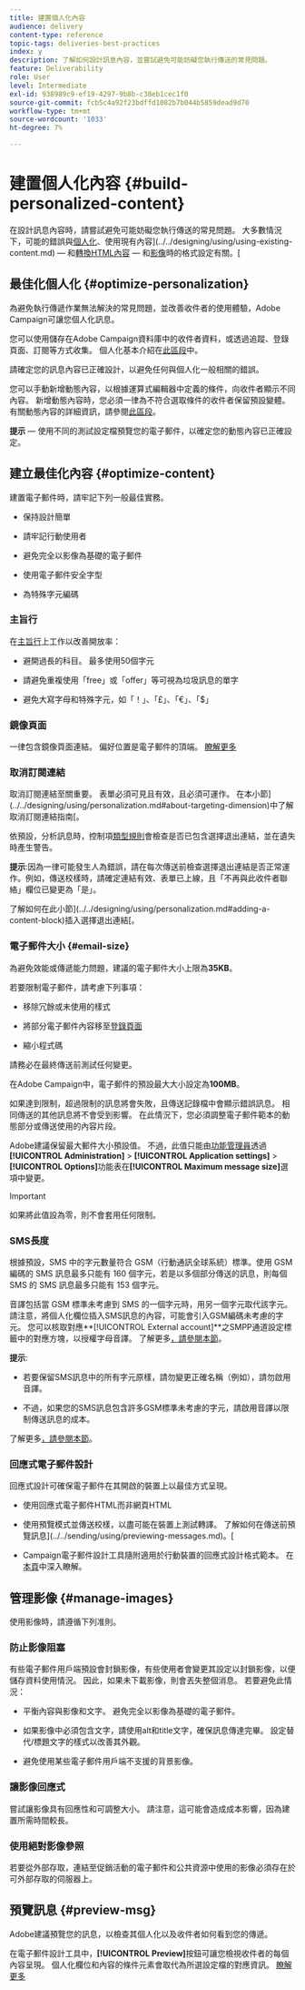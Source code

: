 ```yaml
---
title: 建置個人化內容
audience: delivery
content-type: reference
topic-tags: deliveries-best-practices
index: y
description: 了解如何設計訊息內容，並嘗試避免可能妨礙您執行傳送的常見問題。 
feature: Deliverability
role: User
level: Intermediate
exl-id: 938989c9-ef19-4297-9b8b-c38eb1cec1f0
source-git-commit: fcb5c4a92f23bdffd1082b7b044b5859dead9d70
workflow-type: tm+mt
source-wordcount: '1033'
ht-degree: 7%

---
```


# 建置個人化內容 {#build-personalized-content}

在設計訊息內容時，請嘗試避免可能妨礙您執行傳送的常見問題。 大多數情況下，可能的錯誤與[個人化](../../designing/using/personalization.md)、使用現有內容](../../designing/using/using-existing-content.md) — 和[轉換HTML內容](../../designing/using/using-existing-content.md#converting-an-html-content) — 和[影像](../../designing/using/images.md)時的格式設定有關。[

## 最佳化個人化 {#optimize-personalization}

為避免執行傳遞作業無法解決的常見問題，並改善收件者的使用體驗，Adobe Campaign可讓您個人化訊息。

您可以使用儲存在Adobe Campaign資料庫中的收件者資料，或透過追蹤、登錄頁面、訂閱等方式收集。
個人化基本介紹在[此區段](../../designing/using/personalization.md)中。

請確定您的訊息內容已正確設計，以避免任何與個人化一般相關的錯誤。

您可以手動新增動態內容，以根據運算式編輯器中定義的條件，向收件者顯示不同內容。 新增動態內容時，您必須一律為不符合選取條件的收件者保留預設變體。
有關動態內容的詳細資訊，請參閱[此區段](../../designing/using/personalization.md#defining-dynamic-content-in-an-email)。

**提示**  — 使用不同的測試設定檔預覽您的電子郵件，以確定您的動態內容已正確設定。

## 建立最佳化內容 {#optimize-content}

建置電子郵件時，請牢記下列一般最佳實務。

* 保持設計簡單

* 請牢記行動使用者

* 避免完全以影像為基礎的電子郵件

* 使用電子郵件安全字型

* 為特殊字元編碼

### 主旨行

在[主旨行](../../designing/using/subject-line.md)上工作以改善開放率：

* 避開過長的科目。 最多使用50個字元

* 請避免重複使用「free」或「offer」等可視為垃圾訊息的單字

* 避免大寫字母和特殊字元，如「！」、「£」、「€」、「$」

### 鏡像頁面

一律包含鏡像頁面連結。 偏好位置是電子郵件的頂端。 [瞭解更多](../../designing/using/personalization.md#adding-a-content-block)

### 取消訂閱連結

取消訂閱連結至關重要。 表單必須可見且有效，且必須可運作。 在本小節](../../designing/using/personalization.md#about-targeting-dimension)中了解取消訂閱連結指南[。

依預設，分析訊息時，控制項[類型規則](../../sending/using/control-rules.md)會檢查是否已包含選擇退出連結，並在遺失時產生警告。

**提示**:因為一律可能發生人為錯誤，請在每次傳送前檢查選擇退出連結是否正常運作。例如，傳送校樣時，請確定連結有效、表單已上線，且「不再與此收件者聯絡」欄位已變更為「是」。

了解如何在此小節](../../designing/using/personalization.md#adding-a-content-block)插入選擇退出連結[。

### 電子郵件大小 {#email-size}

為避免效能或傳遞能力問題，建議的電子郵件大小上限為&#x200B;**35KB**。

若要限制電子郵件，請考慮下列事項：

* 移除冗餘或未使用的樣式

* 將部分電子郵件內容移至[登錄頁面](../../channels/using/getting-started-with-landing-pages.md)

* 縮小程式碼

請務必在最終傳送前測試任何變更。

在Adobe Campaign中，電子郵件的預設最大大小設定為&#x200B;**100MB**。 <!--This limit enables to prevent any error that could indefinitely increase the size of an email, which can lead to a system crash.-->

如果達到限制，超過限制的訊息將會失敗，且傳送記錄檔中會顯示錯誤訊息。 相同傳送的其他訊息將不會受到影響。 在此情況下，您必須調整電子郵件範本的動態部分或傳送使用的內容片段。<!--If you need assistance, or if you have any question or request about the **[!UICONTROL Maximum message size]** option, reach out to your Adobe contact.-->

Adobe建議保留最大郵件大小預設值。 不過，此值只能由[功能管理員](../../administration/using/users-management.md#functional-administrators)透過&#x200B;**[!UICONTROL Administration]** > **[!UICONTROL Application settings]** > **[!UICONTROL Options]**&#x200B;功能表在&#x200B;**[!UICONTROL Maximum message size]**&#x200B;選項中變更。

>[!IMPORTANT]
>
>如果將此值設為零，則不會套用任何限制。

### SMS長度

根據預設，SMS 中的字元數量符合 GSM（行動通訊全球系統）標準。使用 GSM 編碼的 SMS 訊息最多只能有 160 個字元，若是以多個部分傳送的訊息，則每個 SMS 的 SMS 訊息最多只能有 153 個字元。

音譯包括當 GSM 標準未考慮到 SMS 的一個字元時，用另一個字元取代該字元。請注意，將個人化欄位插入SMS訊息的內容，可能會引入GSM編碼未考慮的字元。 您可以核取對應&#x200B;**[!UICONTROL External account]**之SMPP通道設定標籤中的對應方塊，以授權字母音譯。
了解更多[，請參閱本節](../../administration/using/configuring-sms-channel.md#sms-encoding--length-and-transliteration)。

**提示**:

* 若要保留SMS訊息中的所有字元原樣，請勿變更正確名稱（例如），請勿啟用音譯。

* 不過，如果您的SMS訊息包含許多GSM標準未考慮的字元，請啟用音譯以限制傳送訊息的成本。

了解更多[，請參閱本節](../../administration/using/configuring-sms-channel.md#sms-encoding--length-and-transliteration)。

### 回應式電子郵件設計

回應式設計可確保電子郵件在其開啟的裝置上以最佳方式呈現。

* 使用回應式電子郵件HTML而非網頁HTML

* 使用預覽模式並傳送校樣，以盡可能在裝置上測試轉譯。 了解如何在傳送前預覽訊息](../../sending/using/previewing-messages.md)。[

* Campaign電子郵件設計工具隨附適用於行動裝置的回應式設計格式範本。 在[本頁](../../designing/using/using-reusable-content.md#content-templates)中深入瞭解。

## 管理影像 {#manage-images}

使用影像時，請遵循下列准則。

### 防止影像阻塞

有些電子郵件用戶端預設會封鎖影像，有些使用者會變更其設定以封鎖影像，以便儲存資料使用情況。 因此，如果未下載影像，則會丟失整個消息。 若要避免此情況：

* 平衡內容與影像和文字。 避免完全以影像為基礎的電子郵件。

* 如果影像中必須包含文字，請使用alt和title文字，確保訊息傳達完畢。 設定替代/標題文字的樣式以改善其外觀。

* 避免使用某些電子郵件用戶端不支援的背景影像。

### 讓影像回應式

嘗試讓影像具有回應性和可調整大小。 請注意，這可能會造成成本影響，因為建置所需時間較長。

### 使用絕對影像參照

若要從外部存取，連結至促銷活動的電子郵件和公共資源中使用的影像必須存在於可外部存取的伺服器上。

## 預覽訊息 {#preview-msg}

Adobe建議預覽您的訊息，以檢查其個人化以及收件者如何看到您的傳遞。

在電子郵件設計工具中，**[!UICONTROL Preview]**&#x200B;按鈕可讓您檢視收件者的每個內容呈現。 個人化欄位和內容的條件元素會取代為所選設定檔的對應資訊。 [瞭解更多](../../sending/using/previewing-messages.md)

